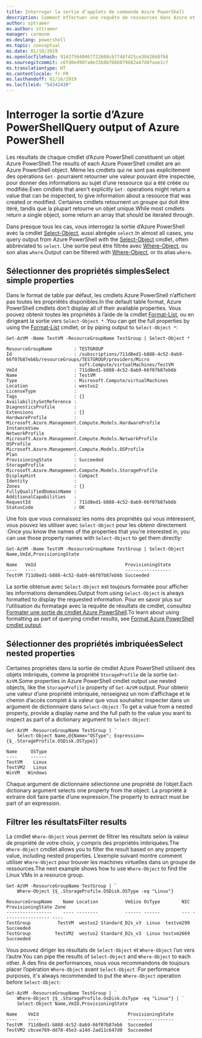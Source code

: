 ```yaml
---
title: Interroger la sortie d’applets de commande Azure PowerShell
description: Comment effectuer une requête de ressources dans Azure et mettre en forme les résultats.
author: sptramer
ms.author: sttramer
manager: carmonm
ms.devlang: powershell
ms.topic: conceptual
ms.date: 01/10/2019
ms.openlocfilehash: 9141f5640467722608cb7748f425ce3942668fb8
ms.sourcegitcommit: c6fd0e490fa0e33b8b768b679682a47d8faae1cf
ms.translationtype: HT
ms.contentlocale: fr-FR
ms.lasthandoff: 01/16/2019
ms.locfileid: "54342430"
---
```

# <a name="query-output-of-azure-powershell"></a><span data-ttu-id="1dfc4-103">Interroger la sortie d’Azure PowerShell</span><span class="sxs-lookup"><span data-stu-id="1dfc4-103">Query output of Azure PowerShell</span></span> 

<span data-ttu-id="1dfc4-104">Les résultats de chaque cmdlet d’Azure PowerShell constituent un objet Azure PowerShell.</span><span class="sxs-lookup"><span data-stu-id="1dfc4-104">The results of each Azure PowerShell cmdlet are an Azure PowerShell object.</span></span> <span data-ttu-id="1dfc4-105">Même les cmdlets qui ne sont pas explicitement des opérations `Get-` pourraient retourner une valeur pouvant être inspectée, pour donner des informations au sujet d’une ressource qui a été créée ou modifiée.</span><span class="sxs-lookup"><span data-stu-id="1dfc4-105">Even cmdlets that aren't explicitly `Get-` operations might return a value that can be inspected, to give information about a resource that was created or modified.</span></span> <span data-ttu-id="1dfc4-106">Certaines cmdlets retournent un groupe qui doit être itéré, tandis que la plupart retourne un objet unique.</span><span class="sxs-lookup"><span data-stu-id="1dfc4-106">While most cmdlets return a single object, some return an array that should be iterated through.</span></span>

<span data-ttu-id="1dfc4-107">Dans presque tous les cas, vous interrogez la sortie d’Azure PowerShell avec la cmdlet [Select-Object](/powershell/module/Microsoft.PowerShell.Utility/Select-Object), aussi abrégée `select`.</span><span class="sxs-lookup"><span data-stu-id="1dfc4-107">In almost all cases, you query output from Azure PowerShell with the [Select-Object](/powershell/module/Microsoft.PowerShell.Utility/Select-Object) cmdlet, often abbreviated to `select`.</span></span> <span data-ttu-id="1dfc4-108">Une sortie peut être filtrée avec [Where-Object](/powershell/module/Microsoft.PowerShell.Core/Where-Object), ou son alias `where`.</span><span class="sxs-lookup"><span data-stu-id="1dfc4-108">Output can be filtered with [Where-Object](/powershell/module/Microsoft.PowerShell.Core/Where-Object), or its alias `where`.</span></span>

## <a name="select-simple-properties"></a><span data-ttu-id="1dfc4-109">Sélectionner des propriétés simples</span><span class="sxs-lookup"><span data-stu-id="1dfc4-109">Select simple properties</span></span>

<span data-ttu-id="1dfc4-110">Dans le format de table par défaut, les cmdlets Azure PowerShell n’affichent pas toutes les propriétés disponibles.</span><span class="sxs-lookup"><span data-stu-id="1dfc4-110">In the default table format, Azure PowerShell cmdlets don't display all of their available properties.</span></span> <span data-ttu-id="1dfc4-111">Vous pouvez obtenir toutes les propriétés à l’aide de la cmdlet [Format-List](/powershell/module/microsoft.powershell.utility/format-list), ou en dirigeant la sortie vers `Select-Object *` :</span><span class="sxs-lookup"><span data-stu-id="1dfc4-111">You can get the full properties by using the [Format-List](/powershell/module/microsoft.powershell.utility/format-list) cmdlet, or by piping output to `Select-Object *`:</span></span>

```azurepowershell-interactive
Get-AzVM -Name TestVM -ResourceGroupName TestGroup | Select-Object *
```

```output
ResourceGroupName        : TESTGROUP
Id                       : /subscriptions/711d8ed1-b888-4c52-8ab9-66f07b87eb6b/resourceGroups/TESTGROUP/providers/Micro
                           soft.Compute/virtualMachines/TestVM
VmId                     : 711d8ed1-b888-4c52-8ab9-66f07b87eb6b
Name                     : TestVM
Type                     : Microsoft.Compute/virtualMachines
Location                 : westus2
LicenseType              :
Tags                     : {}
AvailabilitySetReference :
DiagnosticsProfile       :
Extensions               : {}
HardwareProfile          : Microsoft.Azure.Management.Compute.Models.HardwareProfile
InstanceView             :
NetworkProfile           : Microsoft.Azure.Management.Compute.Models.NetworkProfile
OSProfile                : Microsoft.Azure.Management.Compute.Models.OSProfile
Plan                     :
ProvisioningState        : Succeeded
StorageProfile           : Microsoft.Azure.Management.Compute.Models.StorageProfile
DisplayHint              : Compact
Identity                 :
Zones                    : {}
FullyQualifiedDomainName :
AdditionalCapabilities   :
RequestId                : 711d8ed1-b888-4c52-8ab9-66f07b87eb6b
StatusCode               : OK
```

<span data-ttu-id="1dfc4-112">Une fois que vous connaissez les noms des propriétés qui vous intéressent, vous pouvez les utiliser avec `Select-Object` pour les obtenir directement :</span><span class="sxs-lookup"><span data-stu-id="1dfc4-112">Once you know the names of the properties that you're interested in, you can use those property names with `Select-Object` to get them directly:</span></span>

```azurepowershell-interactive
Get-AzVM -Name TestVM -ResourceGroupName TestGroup | Select-Object Name,VmId,ProvisioningState
```

```output
Name   VmId                                 ProvisioningState
----   ----                                 -----------------
TestVM 711d8ed1-b888-4c52-8ab9-66f07b87eb6b Succeeded
```

<span data-ttu-id="1dfc4-113">La sortie obtenue avec `Select-Object` est toujours formatée pour afficher les informations demandées.</span><span class="sxs-lookup"><span data-stu-id="1dfc4-113">Output from using `Select-Object` is always formatted to display the requested information.</span></span> <span data-ttu-id="1dfc4-114">Pour en savoir plus sur l’utilisation du formatage avec la requête de résultats de cmdlet, consultez [Formater une sortie de cmdlet Azure PowerShell](formatting-output.md).</span><span class="sxs-lookup"><span data-stu-id="1dfc4-114">To learn about using formatting as part of querying cmdlet results, see [Format Azure PowerShell cmdlet output](formatting-output.md).</span></span>

## <a name="select-nested-properties"></a><span data-ttu-id="1dfc4-115">Sélectionner des propriétés imbriquées</span><span class="sxs-lookup"><span data-stu-id="1dfc4-115">Select nested properties</span></span>

<span data-ttu-id="1dfc4-116">Certaines propriétés dans la sortie de cmdlet Azure PowerShell utilisent des objets imbriqués, comme la propriété `StorageProfile` de la sortie `Get-AzVM`.</span><span class="sxs-lookup"><span data-stu-id="1dfc4-116">Some properties in Azure PowerShell cmdlet output use nested objects, like the `StorageProfile` property of `Get-AzVM` output.</span></span> <span data-ttu-id="1dfc4-117">Pour obtenir une valeur d’une propriété imbriquée, renseignez un nom d’affichage et le chemin d’accès complet à la valeur que vous souhaitez inspecter dans un argument de dictionnaire dans `Select-Object` :</span><span class="sxs-lookup"><span data-stu-id="1dfc4-117">To get a value from a nested property, provide a display name and the full path to the value you want to inspect as part of a dictionary argument to `Select-Object`:</span></span>

```azurepowershell-interactive
Get-AzVM -ResourceGroupName TestGroup | `
    Select-Object Name,@{Name="OSType"; Expression={$_.StorageProfile.OSDisk.OSType}}
```

```output
Name     OSType
----     ------
TestVM    Linux
TestVM2   Linux
WinVM   Windows
```

<span data-ttu-id="1dfc4-118">Chaque argument de dictionnaire sélectionne une propriété de l’objet.</span><span class="sxs-lookup"><span data-stu-id="1dfc4-118">Each dictionary argument selects one property from the object.</span></span> <span data-ttu-id="1dfc4-119">La propriété à extraire doit faire partie d’une expression.</span><span class="sxs-lookup"><span data-stu-id="1dfc4-119">The property to extract must be part of an expression.</span></span>

## <a name="filter-results"></a><span data-ttu-id="1dfc4-120">Filtrer les résultats</span><span class="sxs-lookup"><span data-stu-id="1dfc4-120">Filter results</span></span> 

<span data-ttu-id="1dfc4-121">La cmdlet `Where-Object` vous permet de filtrer les résultats selon la valeur de propriété de votre choix, y compris des propriétés imbriquées.</span><span class="sxs-lookup"><span data-stu-id="1dfc4-121">The `Where-Object` cmdlet allows you to filter the result based on any property value, including nested properties.</span></span> <span data-ttu-id="1dfc4-122">L’exemple suivant montre comment utiliser `Where-Object` pour trouver les machines virtuelles dans un groupe de ressources.</span><span class="sxs-lookup"><span data-stu-id="1dfc4-122">The next example shows how to use `Where-Object` to find the Linux VMs in a resource group.</span></span>

```azurepowershell-interactive
Get-AzVM -ResourceGroupName TestGroup | `
    Where-Object {$_.StorageProfile.OSDisk.OSType -eq "Linux"}
```

```output
ResourceGroupName    Name Location          VmSize OsType        NIC ProvisioningState Zone
-----------------    ---- --------          ------ ------        --- ----------------- ----
TestGroup          TestVM  westus2 Standard_D2s_v3  Linux  testvm299         Succeeded
TestGroup         TestVM2  westus2 Standard_D2s_v3  Linux testvm2669         Succeeded
```

<span data-ttu-id="1dfc4-123">Vous pouvez diriger les résultats de `Select-Object` et `Where-Object` l’un vers l’autre.</span><span class="sxs-lookup"><span data-stu-id="1dfc4-123">You can pipe the results of `Select-Object` and `Where-Object` to each other.</span></span> <span data-ttu-id="1dfc4-124">À des fins de performances, nous vous recommandons de toujours placer l’opération `Where-Object` avant `Select-Object` :</span><span class="sxs-lookup"><span data-stu-id="1dfc4-124">For performance purposes, it's always recommended to put the `Where-Object` operation before `Select-Object`:</span></span>

```azurepowershell-interactive
Get-AzVM -ResourceGroupName TestGroup | `
    Where-Object {$_.StorageProfile.OsDisk.OsType -eq "Linux"} | `
    Select-Object Name,VmID,ProvisioningState
```

```output
Name    VmId                                 ProvisioningState
----    ----                                 -----------------
TestVM  711d8ed1-b888-4c52-8ab9-66f07b87eb6  Succeeded
TestVM2 cbcee769-dd78-45e3-a14d-2ad11c647d0  Succeeded
```